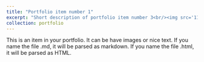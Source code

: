 ```yaml
---
title: "Portfolio item number 1"
excerpt: "Short description of portfolio item number 3<br/><img src='11.jpg'>"
collection: portfolio
---
```


This is an item in your portfolio. It can be have images or nice text. If you name the file .md, it will be parsed as markdown. If you name the file .html, it will be parsed as HTML. 
